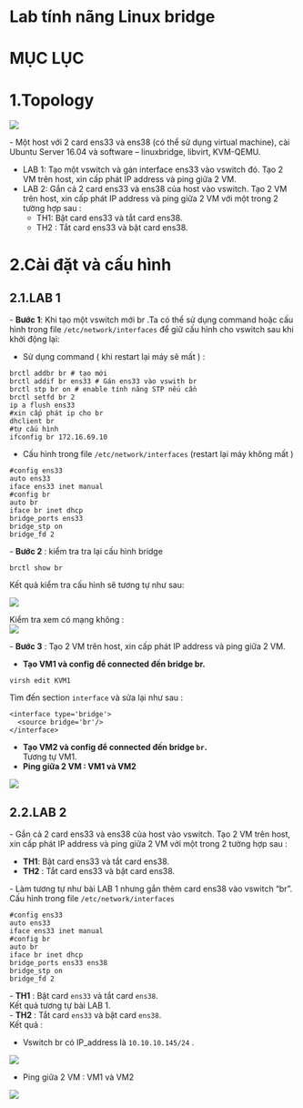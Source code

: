 # Lab tính nãng Linux bridge




# MỤC LỤC








<a name="1"></a>
# 1.Topology
<img src="http://i.imgur.com/symlOAC.png" />

\- Một host với 2 card ens33 và ens38 (có thể sử dụng virtual machine), cài Ubuntu Server 16.04 và software – linuxbridge, libvirt, KVM-QEMU.  
- LAB 1: Tạo một vswitch và gán interface ens33 vào vswitch đó. Tạo 2 VM trên host, xin cấp phát IP address và ping giữa 2 VM.
- LAB 2: Gắn cả 2 card ens33 và ens38 của host vào vswitch. Tạo 2 VM trên host, xin cấp phát IP address và ping giữa 2 VM với một trong 2 tường hợp sau :
  - TH1: Bật card ens33 và tắt card ens38. 
  - TH2 : Tắt card ens33 và bật card ens38.

<a name="2"></a>
# 2.Cài đặt và cấu hình

<a name="2.1"></a>
## 2.1.LAB 1
\- **Bước 1**: Khi tạo một vswitch mới br .Ta có thể sử dụng command hoặc cấu hình trong file `/etc/network/interfaces` để giữ cấu hình cho vswitch sau khi khởi động lại:  
- Sử dụng command ( khi restart lại máy sẽ mất ) :  
```
brctl addbr br # tạo mới
brctl addif br ens33 # Gán ens33 vào vswith br
brctl stp br on # enable tính năng STP nếu cần
brctl setfd br 2
ip a flush ens33 
#xin cấp phát ip cho br
dhclient br
#tự cấu hình
ifconfig br 172.16.69.10
```

- Cấu hình trong file  `/etc/network/interfaces` (restart lại máy không mất )  
```
#config ens33
auto ens33
iface ens33 inet manual 
#config br
auto br
iface br inet dhcp
bridge_ports ens33
bridge_stp on
bridge_fd 2
```

\- **Bước 2** : kiểm tra tra lại cấu hình bridge  
```
brctl show br 
```

Kết quả kiểm tra cấu hình sẽ tương tự như sau:

<img src="http://i.imgur.com/e9wrEDC.png" />

Kiểm tra xem có mạng không :  
<img src="http://i.imgur.com/9lWNP8c.png" />

\- **Bước 3** : Tạo 2 VM trên host, xin cấp phát IP address và ping giữa 2 VM.  
- **Tạo VM1 và config để connected đến bridge br.**  
```
virsh edit KVM1
```

Tìm đến section `interface` và sửa lại như sau :  
```
<interface type='bridge'>
  <source bridge='br'/>
</interface>
```

- **Tạo VM2 và config để connected đến bridge `br`.**  
Tương tự VM1.  
- **Ping giữa 2 VM : VM1 và VM2**  

<img src="http://i.imgur.com/24qMjvM.png" />

<a name="2.2"></a>
## 2.2.LAB 2
\- Gắn cả 2 card ens33 và ens38 của host vào vswitch. Tạo 2 VM trên host, xin cấp phát IP address và ping giữa 2 VM với một trong 2 tường hợp sau :  
- **TH1**: Bật card ens33 và tắt card ens38. 
- **TH2** : Tắt card ens33 và bật card ens38.

\- Làm tương tự như bài LAB 1 nhưng gắn thêm card ens38 vào vswitch “br”. Cấu hình trong file  `/etc/network/interfaces`   

```
#config ens33
auto ens33
iface ens33 inet manual 
#config br
auto br
iface br inet dhcp
bridge_ports ens33 ens38
bridge_stp on
bridge_fd 2
```

\- **TH1** : Bật card `ens33` và tắt card `ens38`.    
Kết quả tương tự bài LAB 1.  
\- **TH2** : Tắt card `ens33` và bật card `ens38`.  
Kết quả :  
- Vswitch br có IP_address là `10.10.10.145/24` .

<img src="http://i.imgur.com/1CJfDyi.png" />

- Ping giữa 2 VM : VM1 và VM2

<img src="http://i.imgur.com/uX1NQ53.png" />

















